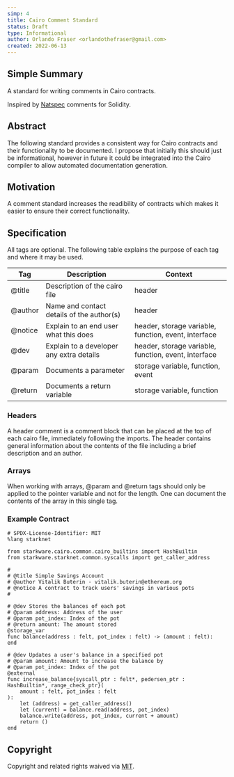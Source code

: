 ```yaml
---
simp: 4
title: Cairo Comment Standard
status: Draft
type: Informational
author: Orlando Fraser <orlandothefraser@gmail.com>
created: 2022-06-13
---
```


## Simple Summary

A standard for writing comments in Cairo contracts.

Inspired by [Natspec](https://docs.soliditylang.org/en/v0.8.14/natspec-format.html) comments for Solidity.

## Abstract

The following standard provides a consistent way for Cairo contracts and their functionality to be documented. I propose that initially this should just be informational, however in future it could be integrated into the Cairo compiler to allow automated documentation generation. 


## Motivation

A comment standard increases the readibility of contracts which makes it easier to ensure their correct functionality. 


## Specification

All tags are optional. The following table explains the purpose of each tag and where it may be used. 

| Tag     | Description                               | Context                                               |
|---------|-------------------------------------------|-------------------------------------------------------|
| @title  | Description of the cairo file             | header                                                |
| @author | Name and contact details of the author(s) | header                                                |
| @notice | Explain to an end user what this does     | header, storage variable, function, event, interface  |
| @dev    | Explain to a developer any extra details  | header, storage variable, function, event, interface  |
| @param  | Documents a parameter                     | storage variable, function, event                     |
| @return | Documents a return variable               | storage variable, function                            |

### Headers 

A header comment is a comment block that can be placed at the top of each cairo file, immediately following the imports. The header contains general information about the contents of the file including a brief description and an author.

### Arrays 

When working with arrays, @param and @return tags should only be applied to the pointer variable and not for the length.  One can document the contents of the array in this single tag. 

### Example Contract
```
# SPDX-License-Identifier: MIT
%lang starknet

from starkware.cairo.common.cairo_builtins import HashBuiltin
from starkware.starknet.common.syscalls import get_caller_address

#
# @title Simple Savings Account
# @author Vitalik Buterin - vitalik.buterin@ethereum.org
# @notice A contract to track users' savings in various pots
#

# @dev Stores the balances of each pot
# @param address: Address of the user
# @param pot_index: Index of the pot
# @return amount: The amount stored
@storage_var
func balance(address : felt, pot_index : felt) -> (amount : felt):
end

# @dev Updates a user's balance in a specified pot
# @param amount: Amount to increase the balance by
# @param pot_index: Index of the pot
@external
func increase_balance{syscall_ptr : felt*, pedersen_ptr : HashBuiltin*, range_check_ptr}(
    amount : felt, pot_index : felt
):
    let (address) = get_caller_address()
    let (current) = balance.read(address, pot_index)
    balance.write(address, pot_index, current + amount)
    return ()
end
```

## Copyright

Copyright and related rights waived via [MIT](../LICENSE).
